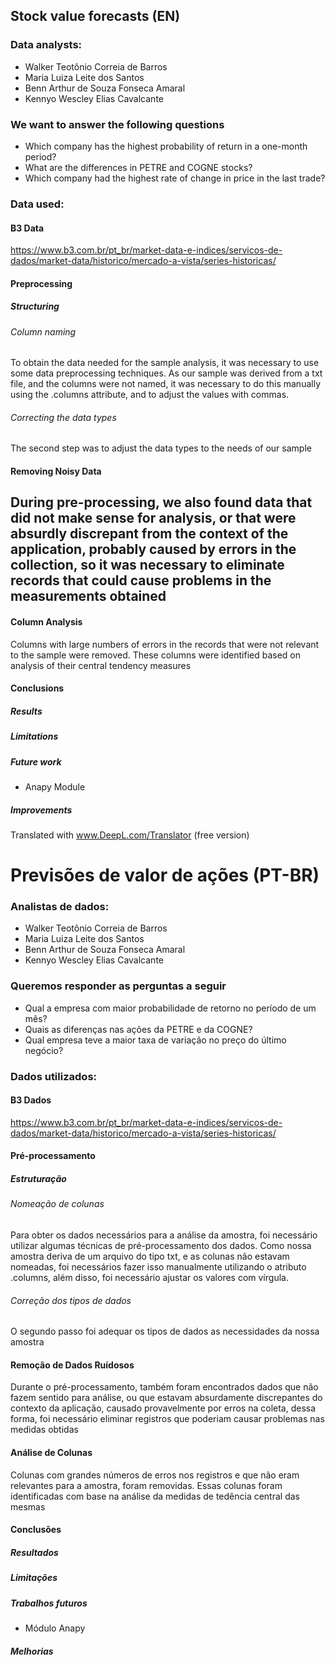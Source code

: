 ## Stock value forecasts (EN)

### Data analysts:
- Walker Teotônio Correia de Barros
- Maria Luiza Leite dos Santos
- Benn Arthur de Souza Fonseca Amaral
- Kennyo Wescley Elias Cavalcante

### We want to answer the following questions
 - Which company has the highest probability of return in a one-month period?
 - What are the differences in PETRE and COGNE stocks?
 - Which company had the highest rate of change in price in the last trade?

### Data used:

#### B3 Data
https://www.b3.com.br/pt_br/market-data-e-indices/servicos-de-dados/market-data/historico/mercado-a-vista/series-historicas/

#### Preprocessing

##### Structuring

###### Column naming
To obtain the data needed for the sample analysis, it was necessary to use some data preprocessing techniques. As our sample was derived from a txt file, and the columns were not named, it was necessary to do this manually using the .columns attribute, and to adjust the values with commas.

###### Correcting the data types
The second step was to adjust the data types to the needs of our sample

#### Removing Noisy Data 
During pre-processing, we also found data that did not make sense for analysis, or that were absurdly discrepant from the context of the application, probably caused by errors in the collection, so it was necessary to eliminate records that could cause problems in the measurements obtained
-------------------------------------------------------------------------
#### Column Analysis
Columns with large numbers of errors in the records that were not relevant to the sample were removed. These columns were identified based on analysis of their central tendency measures

#### Conclusions

##### Results

##### Limitations 

##### Future work
 - Anapy Module

##### Improvements

Translated with www.DeepL.com/Translator (free version)
# Previsões de valor de ações (PT-BR)

### Analistas de dados:
- Walker Teotônio Correia de Barros
- Maria Luiza Leite dos Santos
- Benn Arthur de Souza Fonseca Amaral
- Kennyo Wescley Elias Cavalcante

### Queremos responder as perguntas a seguir
 -  Qual a empresa com maior probabilidade de retorno no período de um mês?
 -  Quais as diferenças nas ações da PETRE e da COGNE?
 -  Qual empresa teve a maior taxa de variação no preço do último negócio?

### Dados utilizados:

#### B3 Dados
https://www.b3.com.br/pt_br/market-data-e-indices/servicos-de-dados/market-data/historico/mercado-a-vista/series-historicas/

#### Pré-processamento

##### Estruturação

###### Nomeação de colunas
Para obter os dados necessários para a análise da amostra, foi necessário utilizar algumas técnicas de pré-processamento dos dados. Como nossa amostra deriva de um arquivo do tipo txt, e as colunas não estavam nomeadas, foi necessários fazer isso manualmente utilizando o atributo .columns, além disso, foi necessário ajustar os valores com vírgula.

###### Correção dos tipos de dados
O segundo passo foi adequar os tipos de dados as necessidades da nossa amostra

#### Remoção de Dados Ruídosos 

Durante o pré-processamento, também foram encontrados dados que não fazem sentido para análise, ou que estavam absurdamente discrepantes do contexto da aplicação, causado provavelmente por erros na coleta, dessa forma, foi necessário eliminar registros que poderiam causar problemas nas medidas obtidas

#### Análise de Colunas
Colunas com grandes números de erros nos registros e que não eram relevantes para a amostra, foram removidas. Essas colunas foram identificadas com base na análise da medidas de tedência central das mesmas

#### Conclusões

##### Resultados

##### Limitações 

##### Trabalhos futuros
 - Módulo Anapy

##### Melhorias
